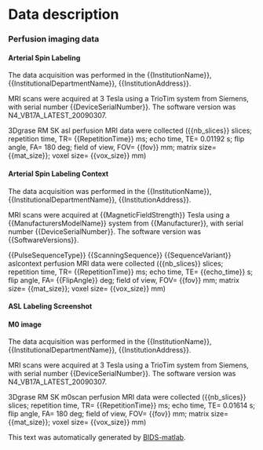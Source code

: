 
# Data description


### Perfusion imaging data

#### Arterial Spin Labeling

The data acquisition was performed in the {{InstitutionName}}, {{InstitutionalDepartmentName}},
{{InstitutionAddress}}.

MRI scans were acquired at 3 Tesla using a TrioTim system from Siemens, with serial
number {{DeviceSerialNumber}}. The software version was N4_VB17A_LATEST_20090307.

3Dgrase RM SK asl perfusion MRI data were collected ({{nb_slices}} slices; repetition
time, TR= {{RepetitionTime}} ms; echo time, TE= 0.01192 s; flip angle, FA=
180 deg; field of view, FOV= {{fov}} mm; matrix size= {{mat_size}}; voxel size=
{{vox_size}} mm)

#### Arterial Spin Labeling Context

The data acquisition was performed in the {{InstitutionName}}, {{InstitutionalDepartmentName}},
{{InstitutionAddress}}.

MRI scans were acquired at {{MagneticFieldStrength}} Tesla using a {{ManufacturersModelName}}
system from {{Manufacturer}}, with serial number {{DeviceSerialNumber}}.
The software version was {{SoftwareVersions}}.

{{PulseSequenceType}} {{ScanningSequence}} {{SequenceVariant}} aslcontext perfusion
MRI data were collected ({{nb_slices}} slices; repetition time, TR= {{RepetitionTime}}
ms; echo time, TE= {{echo_time}} s; flip angle, FA= {{FlipAngle}} deg;
field of view, FOV= {{fov}} mm; matrix size= {{mat_size}}; voxel size= {{vox_size}}
mm)

#### ASL Labeling Screenshot

#### M0 image

The data acquisition was performed in the {{InstitutionName}}, {{InstitutionalDepartmentName}},
{{InstitutionAddress}}.

MRI scans were acquired at 3 Tesla using a TrioTim system from Siemens, with serial
number {{DeviceSerialNumber}}. The software version was N4_VB17A_LATEST_20090307.

3Dgrase RM SK m0scan perfusion MRI data were collected ({{nb_slices}} slices; repetition
time, TR= {{RepetitionTime}} ms; echo time, TE= 0.01614 s; flip angle,
FA= 180 deg; field of view, FOV= {{fov}} mm; matrix size= {{mat_size}}; voxel size=
{{vox_size}} mm)

This text was automatically generated by [BIDS-matlab](https://github.com/bids-standard/bids-matlab).
